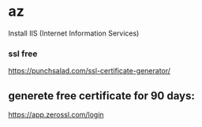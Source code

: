 # az




Install IIS (Internet Information Services)








### ssl free 
https://punchsalad.com/ssl-certificate-generator/





## generete free certificate for 90 days:
https://app.zerossl.com/login





